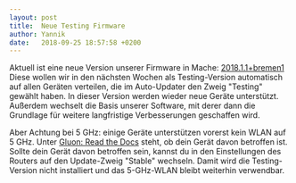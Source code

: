```yaml
---
layout: post
title:  Neue Testing Firmware
author: Yannik 
date:   2018-09-25 18:57:58 +0200
---
```



Aktuell ist eine neue Version unserer Firmware in Mache: [2018.1.1+bremen1](https://downloads.bremen.freifunk.net/firmware/all/)
 Diese wollen wir in den nächsten Wochen als Testing-Version automatisch auf allen Geräten verteilen, die im Auto-Updater den Zweig "Testing" gewählt haben.
In dieser Version werden wieder neue Geräte unterstützt. Außerdem wechselt die Basis unserer Software, mit derer dann die Grundlage für weitere langfristige Verbesserungen geschaffen wird.

Aber Achtung bei 5 GHz: einige Geräte unterstützen vorerst kein WLAN auf 5 GHz. Unter  [Gluon: Read the Docs](https://gluon.readthedocs.io/en/v2018.1.x/releases/v2018.1.html) steht, ob dein Gerät davon betroffen ist.
Sollte dein Gerät davon betroffen sein, kannst du in den Einstellungen des Routers auf den Update-Zweig "Stable" wechseln. Damit wird die Testing-Version nicht installiert und das 5-GHz-WLAN bleibt weiterhin verwendbar.
